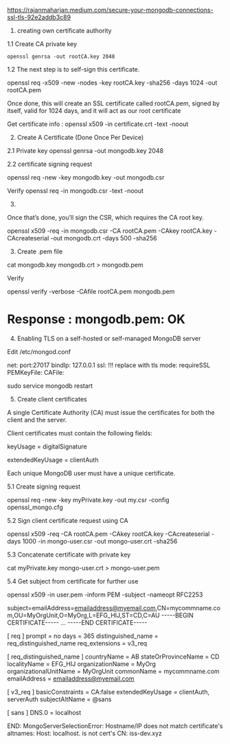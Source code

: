 https://rajanmaharjan.medium.com/secure-your-mongodb-connections-ssl-tls-92e2addb3c89



1. creating own certificate authority

1.1 Create CA private key

```
openssl genrsa -out rootCA.key 2048
```

1.2 The next step is to self-sign this certificate.

openssl req -x509 -new -nodes -key rootCA.key -sha256 -days 1024 -out rootCA.pem

Once done, this will create an SSL certificate called rootCA.pem, signed by itself, valid for 1024 days, and it will act as our root certificate

Get certificate info :
openssl x509 -in certificate.crt -text -noout


2. Create A Certificate (Done Once Per Device)

2.1 Private key
openssl genrsa -out mongodb.key 2048

2.2 certificate signing request

openssl req -new -key mongodb.key -out mongodb.csr

Verify 
openssl req -in mongodb.csr -text -noout

3. 

Once that’s done, you’ll sign the CSR, which requires the CA root key.

openssl x509 -req -in mongodb.csr -CA rootCA.pem -CAkey rootCA.key -CAcreateserial -out mongodb.crt -days 500 -sha256

3. Create .pem file

cat mongodb.key mongodb.crt > mongodb.pem

Verify 

openssl verify -verbose -CAfile rootCA.pem mongodb.pem
# Response : mongodb.pem: OK



4. Enabling TLS on a self-hosted or self-managed MongoDB server

Edit /etc/mongod.conf

net:
  port:27017
  bindIp: 127.0.0.1
  ssl:                                !!! replace with tls
    mode: requireSSL
    PEMKeyFile: <route-to-cert-file>
    CAFile: <route-to-ca-file>


sudo service mongodb restart


5. Create client certificates

A single Certificate Authority (CA) must issue the certificates for both the client and the server.

Client certificates must contain the following fields:

keyUsage = digitalSignature

extendedKeyUsage = clientAuth

Each unique MongoDB user must have a unique certificate.



5.1 Create signing request

openssl req -new -key myPrivate.key  -out my.csr -config openssl_mongo.cfg


5.2 Sign client certificate request using CA

openssl x509 -req -CA rootCA.pem -CAkey rootCA.key -CAcreateserial  -days 1000 -in  mongo-user.csr -out mongo-user.crt -sha256

5.3 Concatenate certificate with private key

cat myPrivate.key mongo-user.crt > mongo-user.pem

5.4 Get subject from certificate for further use 

openssl x509 -in user.pem -inform PEM -subject -nameopt RFC2253

subject=emailAddress=emailaddress@myemail.com,CN=mycommname.com,OU=MyOrgUnit,O=MyOrg,L=EFG_HIJ,ST=CD,C=AU
-----BEGIN CERTIFICATE-----
...
-----END CERTIFICATE-----









[ req ]
prompt                 = no
days                   = 365
distinguished_name     = req_distinguished_name
req_extensions         = v3_req


[ req_distinguished_name ]
countryName            = AB
stateOrProvinceName    = CD
localityName           = EFG_HIJ
organizationName       = MyOrg
organizationalUnitName = MyOrgUnit
commonName             = mycommname.com
emailAddress           = emailaddress@myemail.com


[ v3_req ]
basicConstraints       = CA:false
extendedKeyUsage       = clientAuth, serverAuth
subjectAltName         = @sans

[ sans ]
DNS.0 = localhost





END:
MongoServerSelectionError: Hostname/IP does not match certificate's altnames: Host: localhost. is not cert's CN: iss-dev.xyz


